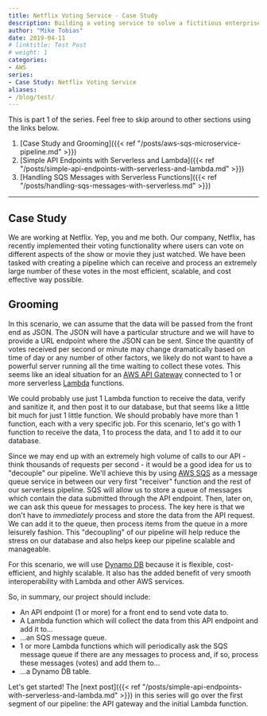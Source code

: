 ```yaml
---
title: Netflix Voting Service - Case Study
description: Building a voting service to solve a fictitious enterprise problem.
author: "Mike Tobias"
date: 2019-04-11
# linktitle: Test Post
# weight: 1
categories:
- AWS
series:
- Case Study: Netflix Voting Service
aliases:
- /blog/test/
---
```


This is part 1 of the series.  Feel free to skip around to other sections using the links below.

1. [Case Study and Grooming]({{< ref "/posts/aws-sqs-microservice-pipeline.md" >}})
2. [Simple API Endpoints with Serverless and Lambda]({{< ref "/posts/simple-api-endpoints-with-serverless-and-lambda.md" >}})
3. [Handling SQS Messages with Serverless Functions]({{< ref "/posts/handling-sqs-messages-with-serverless.md" >}})

---

## Case Study

We are working at Netflix.  Yep, you and me both.  Our company, Netflix, has recently implemented their voting functionality where users can vote on different aspects of the show or movie they just watched.  We have been tasked with creating a pipeline which can receive and process an extremely large number of these votes in the most efficient, scalable, and cost effective way possible.  

## Grooming

In this scenario, we can assume that the data will be passed from the front end as JSON.  The JSON will have a particular structure and we will have to provide a URL endpoint where the JSON can be sent.  Since the quantity of votes received per second or minute may change dramatically based on time of day or any number of other factors, we likely do not want to have a powerful server running all the time waiting to collect these votes.  This seems like an ideal situation for an [AWS API Gateway](<https://aws.amazon.com/api-gateway/>) connected to 1 or more serverless [Lambda](<https://aws.amazon.com/lambda/>) functions.  

We could probably use just 1 Lambda function to receive the data, verify and sanitize it, and then post it to our database, but that seems like a little bit much for just 1 little function.  We should probably have more than 1 function, each with a very specific job.  For this scenario, let's go with 1 function to receive the data, 1 to process the data, and 1 to add it to our database.

Since we may end up with an extremely high volume of calls to our API - think thousands of requests per second - it would be a good idea for us to "decouple" our pipeline.  We'll achieve this by using [AWS SQS](<https://aws.amazon.com/sqs/>) as a message queue service in between our very first "receiver" function and the rest of our serverless pipeline.  SQS will allow us to store a queue of messages which contain the data submitted through the API endpoint.  Then, later on, we can ask this queue for messages to process.  The key here is that we don't have to _immediately_ process and store the data from the API request.  We can add it to the queue, then process items from the queue in a more leisurely fashion.  This "decoupling" of our pipeline will help reduce the stress on our database and also helps keep our pipeline scalable and manageable.  

For this scenario, we will use [Dynamo DB](<https://aws.amazon.com/dynamodb/>) because it is flexible, cost-efficient, and highly scalable. It also has the added benefit of very smooth interoperability with Lambda and other AWS services. 

So, in summary, our project should include:

- An API endpoint (1 or more) for a front end to send vote data to.
- A Lambda function which will collect the data from this API endpoint and add it to...
- …an SQS message queue.
- 1 or more Lambda functions which will periodically ask the SQS message queue if there are any messages to process and, if so, process these messages (votes) and add them to...
- …a Dynamo DB table.

Let's get started!  The [next post]({{< ref "/posts/simple-api-endpoints-with-serverless-and-lambda.md" >}}) in this series will go over the first segment of our pipeline: the API gateway and the initial Lambda function.

